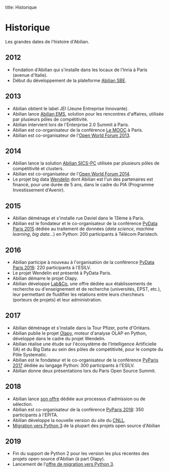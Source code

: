 title: Historique

# Historique

Les grandes dates de l'histoire d'Abilian.

## 2012

- Fondation d'Abilian qui s'installe dans les locaux de l'Inria à Paris (avenue d'Italie).
- Début du développement de la plateforme [Abilian SBE](https://github.com/abilian/abilian-sbe).


## 2013

- Abilian obtient le label JEI (Jeune Entreprise Innovante).
- Abilian lance [Abilian EMS](https://abilian.com/fr/solutions/conventions-affaires/), solution pour les rencontres d'affaires, utilisée par plusieurs pôles de compétitivité.
- Abilian intervient lors de l'Enterprise 2.0 Summit à Paris.
- Abilian est co-organisateur de la conférence [Le MOOC](http://workshop.lemooc.com/en/) à Paris.
- Abilian est co-organisateur de l'[Open World Forum 2013](https://systematic-paris-region.org/fr/actualite/bilan-de-lopen-world-forum-2013/).

## 2014

- Abilian lance la solution [Abilian SICS-PC](https://abilian.com/fr/solutions/sics-pc/) utilisée par plusieurs pôles de compétitivité et clusters.
- Abilian est co-organisateur de l'[Open World Forum 2014](https://systematic-paris-region.org/fr/actualite/retour-sur-lopen-world-forum-2014/).
- Le projet big data [Wendelin](http://www.wendelin.io/) dont Abilian est l'un des partenaires est financé, pour une durée de 5 ans, dans le cadre du PIA (Programme Investissement d'Avenir).

## 2015

- Abilian déménage et s'installe rue Daviel dans le 13ème à Paris.
- Abilian est le fondateur et le co-organisateur de la conférence [PyData Paris 2015](http://2015.pydata.fr/) dédiée au traitement de données (*data science*, *machine learning*, *big data*...) en Python: 200 participants à Télécom Paristech.

## 2016

- Abilian participe à nouveau à l'organisation de la conférence [PyData Paris 2016](https://pydata.org/paris2016/): 220 participants à l'ESILV.
- Le projet Wendelin est présenté à PyData Paris.
- Abilian démarre le projet Olapy.
- Abilian développe [Lab&Co](/fr/solutions/labandco/), une offre dédiée aux établissements de recherche ou d'enseignement et de recherche (universités, EPST, etc.), leur permettant de fluidifier les relations entre leurs chercheurs (porteurs de projets) et leur administration.

## 2017

- Abilian déménage et s'installe dans la Tour Pfizer, porte d'Orléans.
- Abilian publie le projet [Olapy](https://github.com/abilian/olapy/), moteur d'analyse OLAP en Python, développé dans le cadre du projet Wendelin.
- Abilian réalise une étude sur l'écosystème de l'Intelligence Artificielle (IA) et du Big Data au sein des pôles de compétitivité, pour le compte du Pôle Systematic.
- Abilian est le fondateur et le co-organisateur de la conférence [PyParis 2017](http://2017.pyparis.org/) dédiée au langage Python: 300 participants à l'ESILV.
- Abilian donne deux présentations lors du Paris Open Source Summit.

## 2018

- Abilian lance [son offre](/fr/solutions/joinux/) dédiée aux processus d'admission ou de sélection.
- Abilian est co-organisateur de la conférence [PyParis 2018](http://pyparis.org/): 350 participants à l'EPITA.
- Abilian développe la nouvelle version du site du [CNLL](https://www.cnll.fr/).
- [Migration vers Python 3](/fr/services/migration/) de la plupart des projets open source d'Abilian

## 2019

- Fin du support de Python 2 pour les version les plus récentes des projets open-source d'Abilian (à part Olapy).
- Lancement de l'[offre de migration vers Python 3](/fr/services/migration/).